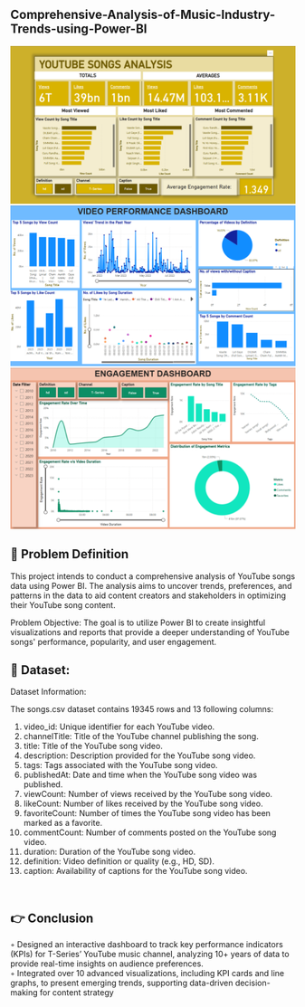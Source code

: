 ## Comprehensive-Analysis-of-Music-Industry-Trends-using-Power-BI

<img src = "Screenshot 2025-04-03 013315.png">
<img src = "Screenshot 2025-04-03 013328.png">
<img src = "Screenshot 2025-04-03 013340.png">

## 📌 Problem Definition
This project intends to conduct a comprehensive analysis of YouTube songs data using Power BI. The analysis aims to uncover trends, preferences, and patterns in the data to aid content creators and stakeholders in optimizing their YouTube song content.<br>

Problem Objective:
The goal is to utilize Power BI to create insightful visualizations and reports that provide a deeper understanding of YouTube songs' performance, popularity, and user engagement.<br>

## 🔗 Dataset:

Dataset Information:

The songs.csv dataset contains 19345 rows and 13 following columns:<br>

1. video_id: Unique identifier for each YouTube video.<br>
2. channelTitle: Title of the YouTube channel publishing the song.<br>
3. title: Title of the YouTube song video.<br>
4. description: Description provided for the YouTube song video.<br>
5. tags: Tags associated with the YouTube song video.<br>
6. publishedAt: Date and time when the YouTube song video was published.<br>
7. viewCount: Number of views received by the YouTube song video.<br>
8. likeCount: Number of likes received by the YouTube song video.<br>
9. favoriteCount: Number of times the YouTube song video has been marked as a favorite.<br>
10. commentCount: Number of comments posted on the YouTube song video.<br>
11. duration: Duration of the YouTube song video.<br>
12. definition: Video definition or quality (e.g., HD, SD).<br>
13. caption: Availability of captions for the YouTube song video.<br>

<br >

## 👉 Conclusion

 ◦ Designed an interactive dashboard to track key performance indicators (KPIs) for T-Series’ YouTube music channel, analyzing 10+ years of data to provide real-time insights on audience preferences.<br>
 ◦ Integrated over 10 advanced visualizations, including KPI cards and line graphs, to present emerging trends, supporting data-driven decision-making for content strategy

 

